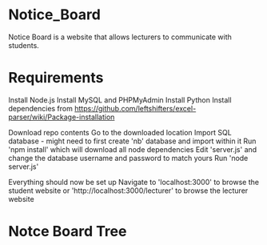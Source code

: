 Notice_Board
============
Notice Board is a website that allows lecturers to communicate with students.

Requirements
============
Install Node.js
Install MySQL and PHPMyAdmin
Install Python
Install dependencies from https://github.com/leftshifters/excel-parser/wiki/Package-installation

Download repo contents
Go to the downloaded location
Import SQL database - might need to first create 'nb' database and import within it
Run 'npm install' which will download all node dependencies
Edit 'server.js' and change the database username and password to match yours
Run 'node server.js'

Everything should now be set up
Navigate to 'localhost:3000' to browse the student website or 'http://localhost:3000/lecturer' to browse the lecturer website

Notce Board Tree
================

